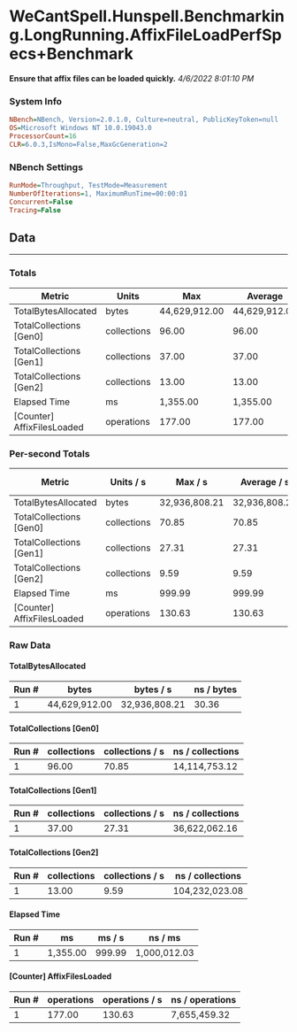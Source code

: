 ﻿# WeCantSpell.Hunspell.Benchmarking.LongRunning.AffixFileLoadPerfSpecs+Benchmark
__Ensure that affix files can be loaded quickly.__
_4/6/2022 8:01:10 PM_
### System Info
```ini
NBench=NBench, Version=2.0.1.0, Culture=neutral, PublicKeyToken=null
OS=Microsoft Windows NT 10.0.19043.0
ProcessorCount=16
CLR=6.0.3,IsMono=False,MaxGcGeneration=2
```

### NBench Settings
```ini
RunMode=Throughput, TestMode=Measurement
NumberOfIterations=1, MaximumRunTime=00:00:01
Concurrent=False
Tracing=False
```

## Data
-------------------

### Totals
|          Metric |           Units |             Max |         Average |             Min |          StdDev |
|---------------- |---------------- |---------------- |---------------- |---------------- |---------------- |
|TotalBytesAllocated |           bytes |   44,629,912.00 |   44,629,912.00 |   44,629,912.00 |            0.00 |
|TotalCollections [Gen0] |     collections |           96.00 |           96.00 |           96.00 |            0.00 |
|TotalCollections [Gen1] |     collections |           37.00 |           37.00 |           37.00 |            0.00 |
|TotalCollections [Gen2] |     collections |           13.00 |           13.00 |           13.00 |            0.00 |
|    Elapsed Time |              ms |        1,355.00 |        1,355.00 |        1,355.00 |            0.00 |
|[Counter] AffixFilesLoaded |      operations |          177.00 |          177.00 |          177.00 |            0.00 |

### Per-second Totals
|          Metric |       Units / s |         Max / s |     Average / s |         Min / s |      StdDev / s |
|---------------- |---------------- |---------------- |---------------- |---------------- |---------------- |
|TotalBytesAllocated |           bytes |   32,936,808.21 |   32,936,808.21 |   32,936,808.21 |            0.00 |
|TotalCollections [Gen0] |     collections |           70.85 |           70.85 |           70.85 |            0.00 |
|TotalCollections [Gen1] |     collections |           27.31 |           27.31 |           27.31 |            0.00 |
|TotalCollections [Gen2] |     collections |            9.59 |            9.59 |            9.59 |            0.00 |
|    Elapsed Time |              ms |          999.99 |          999.99 |          999.99 |            0.00 |
|[Counter] AffixFilesLoaded |      operations |          130.63 |          130.63 |          130.63 |            0.00 |

### Raw Data
#### TotalBytesAllocated
|           Run # |           bytes |       bytes / s |      ns / bytes |
|---------------- |---------------- |---------------- |---------------- |
|               1 |   44,629,912.00 |   32,936,808.21 |           30.36 |

#### TotalCollections [Gen0]
|           Run # |     collections | collections / s |ns / collections |
|---------------- |---------------- |---------------- |---------------- |
|               1 |           96.00 |           70.85 |   14,114,753.12 |

#### TotalCollections [Gen1]
|           Run # |     collections | collections / s |ns / collections |
|---------------- |---------------- |---------------- |---------------- |
|               1 |           37.00 |           27.31 |   36,622,062.16 |

#### TotalCollections [Gen2]
|           Run # |     collections | collections / s |ns / collections |
|---------------- |---------------- |---------------- |---------------- |
|               1 |           13.00 |            9.59 |  104,232,023.08 |

#### Elapsed Time
|           Run # |              ms |          ms / s |         ns / ms |
|---------------- |---------------- |---------------- |---------------- |
|               1 |        1,355.00 |          999.99 |    1,000,012.03 |

#### [Counter] AffixFilesLoaded
|           Run # |      operations |  operations / s | ns / operations |
|---------------- |---------------- |---------------- |---------------- |
|               1 |          177.00 |          130.63 |    7,655,459.32 |


